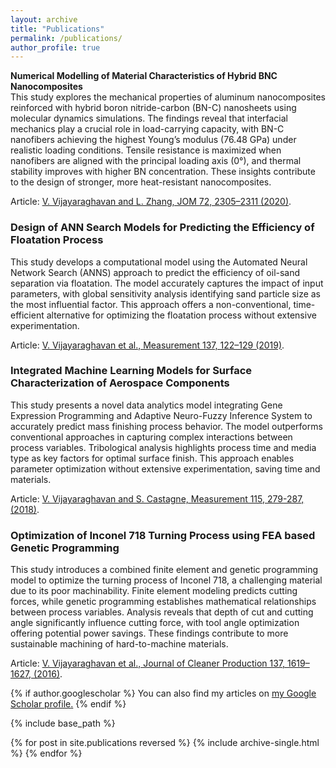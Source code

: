 ```yaml
---
layout: archive
title: "Publications"
permalink: /publications/
author_profile: true
---
```

**Numerical Modelling of Material Characteristics of Hybrid BNC Nanocomposites**   
This study explores the mechanical properties of aluminum nanocomposites reinforced with hybrid boron nitride-carbon (BN-C) nanosheets using molecular dynamics simulations. The findings reveal that interfacial mechanics play a crucial role in load-carrying capacity, with BN-C nanofibers achieving the highest Young’s modulus (76.48 GPa) under realistic loading conditions. Tensile resistance is maximized when nanofibers are aligned with the principal loading axis (0°), and thermal stability improves with higher BN concentration. These insights contribute to the design of stronger, more heat-resistant nanocomposites.

Article: [V. Vijayaraghavan and L. Zhang, JOM 72, 2305–2311 (2020)](https://link.springer.com/article/10.1007/s11837-020-04031-9).

### Design of ANN Search Models for Predicting the Efficiency of Floatation Process
This study develops a computational model using the Automated Neural Network Search (ANNS) approach to predict the efficiency of oil-sand separation via floatation. The model accurately captures the impact of input parameters, with global sensitivity analysis identifying sand particle size as the most influential factor. This approach offers a non-conventional, time-efficient alternative for optimizing the floatation process without extensive experimentation.

Article: [V. Vijayaraghavan et al., Measurement 137, 122–129 (2019)](https://www.sciencedirect.com/science/article/abs/pii/S0263224119300867).

### Integrated Machine Learning Models for Surface Characterization of Aerospace Components
This study presents a novel data analytics model integrating Gene Expression Programming and Adaptive Neuro-Fuzzy Inference System to accurately predict mass finishing process behavior. The model outperforms conventional approaches in capturing complex interactions between process variables. Tribological analysis highlights process time and media type as key factors for optimal surface finish. This approach enables parameter optimization without extensive experimentation, saving time and materials.

Article: [V. Vijayaraghavan and S. Castagne, Measurement 115, 279-287, (2018)](https://www.sciencedirect.com/science/article/abs/pii/S0263224117306899).

### Optimization of Inconel 718 Turning Process using FEA based Genetic Programming
This study introduces a combined finite element and genetic programming model to optimize the turning process of Inconel 718, a challenging material due to its poor machinability. Finite element modeling predicts cutting forces, while genetic programming establishes mathematical relationships between process variables. Analysis reveals that depth of cut and cutting angle significantly influence cutting force, with tool angle optimization offering potential power savings. These findings contribute to more sustainable machining of hard-to-machine materials.

Article: [V. Vijayaraghavan et al., Journal of Cleaner Production 137, 1619–1627, (2016)](https://www.sciencedirect.com/science/article/abs/pii/S0959652616302694).




{% if author.googlescholar %}
  You can also find my articles on <u><a href="{{author.googlescholar}}">my Google Scholar profile</a>.</u>
{% endif %}

{% include base_path %}

{% for post in site.publications reversed %}
  {% include archive-single.html %}
{% endfor %}
